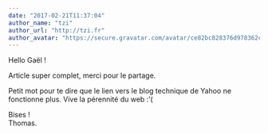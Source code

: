 ```yaml
---
date: "2017-02-21T11:37:04"
author_name: "tzi"
author_url: "http://tzi.fr"
author_avatar: "https://secure.gravatar.com/avatar/ce82bc828376d978362c1e905b8ea32c?s=48&d=mm&r=g"
---
```

Hello Gaël !

Article super complet, merci pour le partage.

Petit mot pour te dire que le lien vers le blog technique de Yahoo ne fonctionne plus. Vive la pérennité du web :’(

Bises !  
Thomas.